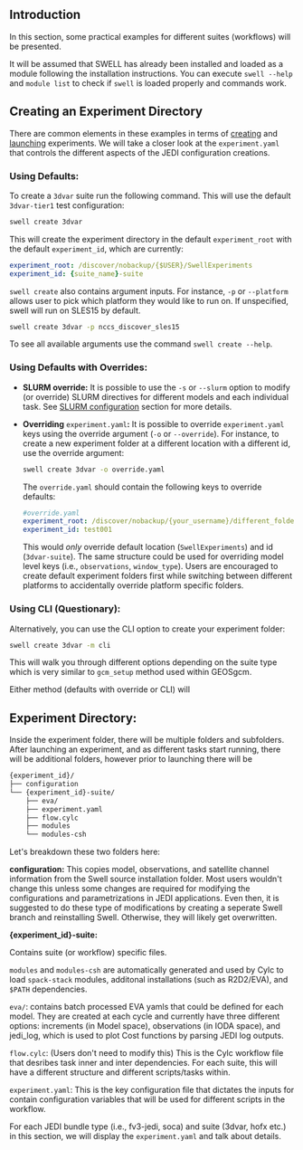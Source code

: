 ## Introduction
In this section, some practical examples for different suites (workflows) will be presented.

It will be assumed that SWELL has already been installed and loaded as a module following the installation instructions. You can execute `swell --help` and `module list` to check if `swell` is loaded properly and commands work.

## Creating an Experiment Directory

There are common elements in these examples in terms of [creating](../creating_an_experiment.md) and [launching](../launching_an_experiment.md) experiments. We will take a closer look at the `experiment.yaml` that controls the different aspects of the JEDI configuration creations.


### Using Defaults:
To create a `3dvar` suite run the following command. This will use the default `3dvar-tier1` test configuration:

```bash
swell create 3dvar
```

This will create the experiment directory in the default `experiment_root` with the
default `experiment_id`, which are currently:

```yaml
experiment_root: /discover/nobackup/{$USER}/SwellExperiments
experiment_id: {suite_name}-suite
```

`swell create` also contains argument inputs. For instance, `-p` or `--platform` allows
user to pick which platform they would like to run on. If unspecified, swell will run on SLES15 by default.

```bash
swell create 3dvar -p nccs_discover_sles15
```

To see all available arguments use the command `swell create --help`.

### Using Defaults with Overrides:

 - **SLURM override:**
It is possible to use the `-s` or `--slurm` option to modify (or override) SLURM directives for different models and each individual task. See [SLURM configuration](../configs/slurm_configuration.md) section for more details.

- **Overriding** `experiment.yaml`**:**
  It is possible to override `experiment.yaml` keys using the override argument (`-o` or `--override`).
  For instance, to create a new experiment folder at a different location with a different id, use the override argument:

   ```bash
  swell create 3dvar -o override.yaml
  ```

  The `override.yaml` should contain the following keys to override defaults:

  ```yaml
  #override.yaml
  experiment_root: /discover/nobackup/{your_username}/different_folder
  experiment_id: test001
  ```

  This would _only_ override default location (`SwellExperiments`) and id (`3dvar-suite`). The same structure
  could be used for overriding model level keys (i.e., `observations`, `window_type`). Users are encouraged to
  create default experiment folders first while switching between different platforms to accidentally override
  platform specific folders.

### Using CLI (Questionary):

Alternatively, you can use the CLI option to create your experiment folder:

```bash
swell create 3dvar -m cli
```

This will walk you through different options depending on the suite type which is very similar
to `gcm_setup` method used within GEOSgcm.

Either method (defaults with override or CLI) will



## Experiment Directory:

Inside the experiment folder, there will be multiple folders and subfolders. After launching an experiment,
and as different tasks start running, there will be additional folders, however prior
to launching there will be

```bash
{experiment_id}/
├── configuration
└── {experiment_id}-suite/
    ├── eva/
    ├── experiment.yaml
    ├── flow.cylc
    ├── modules
    └── modules-csh
```
Let's breakdown these two folders here:

**configuration:** This copies model, observations, and satellite channel information from the
Swell source installation folder. Most users wouldn't change this unless some changes are required
for modifying the configurations and parametrizations in JEDI applications. Even then, it is suggested
to do these type of modifications by creating a seperate Swell branch and reinstalling Swell. Otherwise,
they will likely get overwritten.

**{experiment_id}-suite:**

Contains suite (or workflow) specific files.

`modules` and `modules-csh` are automatically generated and used by Cylc to load `spack-stack` modules,
additonal installations (such as R2D2/EVA), and `$PATH` dependencies.

`eva/`: contains batch processed EVA yamls that could be defined for each model. They are created at
each cycle and currently have three different options: increments (in Model space), observations (in IODA space),
and jedi_log, which is used to plot Cost functions by parsing JEDI log outputs.

`flow.cylc`: (Users don't need to modify this) This is the Cylc workflow file that desribes task inner and inter
dependencies. For each suite, this will have a different structure and different scripts/tasks within.

`experiment.yaml`: This is the key configuration file that dictates the inputs for contain configuration variables that will be used for different scripts in the workflow.

For each JEDI bundle type (i.e., fv3-jedi, soca) and suite (3dvar, hofx etc.) in this section, we will display the `experiment.yaml` and talk about details.
